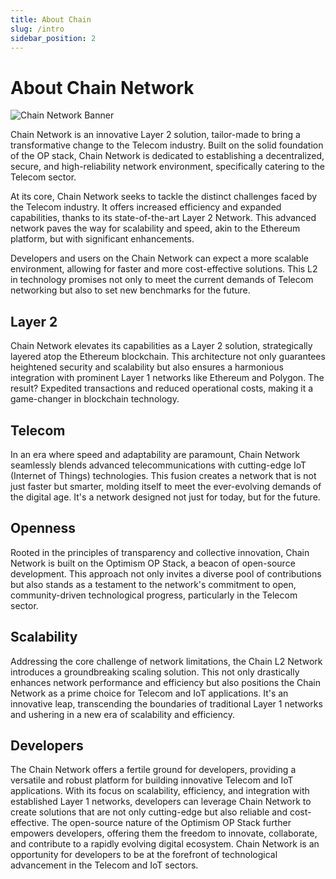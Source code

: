 ```yaml
---
title: About Chain
slug: /intro
sidebar_position: 2
---
```


# About Chain Network

![Chain Network Banner](../static/img/Banner.jpg)


Chain Network is an innovative Layer 2 solution, tailor-made to bring a transformative change to the Telecom industry. Built on the solid foundation of the OP stack, Chain Network is dedicated to establishing a decentralized, secure, and high-reliability network environment, specifically catering to the Telecom sector.

At its core, Chain Network seeks to tackle the distinct challenges faced by the Telecom industry. It offers increased efficiency and expanded capabilities, thanks to its state-of-the-art Layer 2 Network. This advanced network paves the way for scalability and speed, akin to the Ethereum platform, but with significant enhancements.

Developers and users on the Chain Network can expect a more scalable environment, allowing for faster and more cost-effective solutions. This L2 in technology promises not only to meet the current demands of Telecom networking but also to set new benchmarks for the future.

## Layer 2
Chain Network elevates its capabilities as a Layer 2 solution, strategically layered atop the Ethereum blockchain. This architecture not only guarantees heightened security and scalability but also ensures a harmonious integration with prominent Layer 1 networks like Ethereum and Polygon. The result? Expedited transactions and reduced operational costs, making it a game-changer in blockchain technology.

## Telecom
In an era where speed and adaptability are paramount, Chain Network seamlessly blends advanced telecommunications with cutting-edge IoT (Internet of Things) technologies. This fusion creates a network that is not just faster but smarter, molding itself to meet the ever-evolving demands of the digital age. It's a network designed not just for today, but for the future.

## Openness
Rooted in the principles of transparency and collective innovation, Chain Network is built on the Optimism OP Stack, a beacon of open-source development. This approach not only invites a diverse pool of contributions but also stands as a testament to the network's commitment to open, community-driven technological progress, particularly in the Telecom sector.

## Scalability
Addressing the core challenge of network limitations, the Chain L2 Network introduces a groundbreaking scaling solution. This not only drastically enhances network performance and efficiency but also positions the Chain Network as a prime choice for Telecom and IoT applications. It's an innovative leap, transcending the boundaries of traditional Layer 1 networks and ushering in a new era of scalability and efficiency.

## Developers

The Chain Network offers a fertile ground for developers, providing a versatile and robust platform for building innovative Telecom and IoT applications. With its focus on scalability, efficiency, and integration with established Layer 1 networks, developers can leverage Chain Network to create solutions that are not only cutting-edge but also reliable and cost-effective. The open-source nature of the Optimism OP Stack further empowers developers, offering them the freedom to innovate, collaborate, and contribute to a rapidly evolving digital ecosystem. Chain Network is an opportunity for developers to be at the forefront of technological advancement in the Telecom and IoT sectors.


